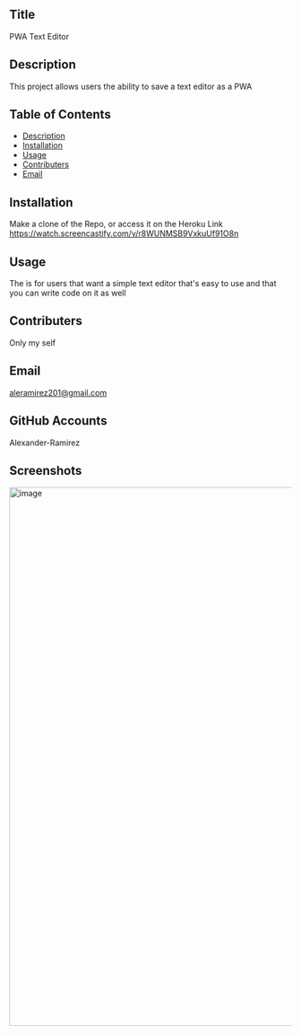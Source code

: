   ## Title
  PWA Text Editor

  ## Description
   This project allows users the ability to save a text editor as a PWA

  ## Table of Contents
  - [Description](#Description)
  - [Installation](#Installation)
  - [Usage](#Usage)
  - [Contributers](#Contributers)
  - [Email](#Email)

  ## Installation
  Make a clone of the Repo, or access it on the Heroku Link
  https://watch.screencastify.com/v/r8WUNMSB9VxkuUf91O8n

  ## Usage
  The is for users that want a simple text editor that's easy to use and that you can write code on it as well

  ## Contributers
  Only my self

  ## Email
  aleramirez201@gmail.com

  ## GitHub Accounts
  Alexander-Ramirez

  ## Screenshots
<img width="960" alt="image" src="https://user-images.githubusercontent.com/93147019/151644791-ba214f1c-36be-4e04-a019-900b4f89d8d6.png">

